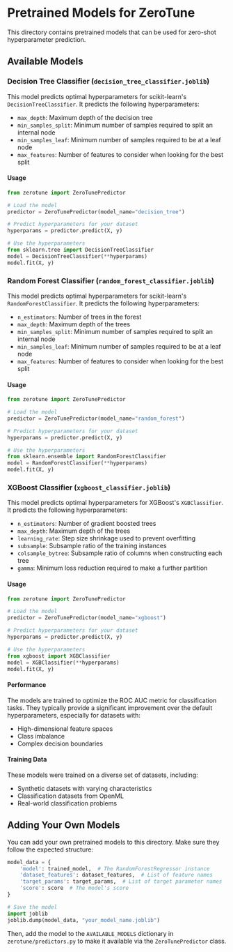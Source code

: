 # Pretrained Models for ZeroTune

This directory contains pretrained models that can be used for zero-shot hyperparameter prediction.

## Available Models

### Decision Tree Classifier (`decision_tree_classifier.joblib`)

This model predicts optimal hyperparameters for scikit-learn's `DecisionTreeClassifier`. It predicts the following hyperparameters:

- `max_depth`: Maximum depth of the decision tree
- `min_samples_split`: Minimum number of samples required to split an internal node
- `min_samples_leaf`: Minimum number of samples required to be at a leaf node
- `max_features`: Number of features to consider when looking for the best split

#### Usage

```python
from zerotune import ZeroTunePredictor

# Load the model
predictor = ZeroTunePredictor(model_name="decision_tree")

# Predict hyperparameters for your dataset
hyperparams = predictor.predict(X, y)

# Use the hyperparameters
from sklearn.tree import DecisionTreeClassifier
model = DecisionTreeClassifier(**hyperparams)
model.fit(X, y)
```

### Random Forest Classifier (`random_forest_classifier.joblib`)

This model predicts optimal hyperparameters for scikit-learn's `RandomForestClassifier`. It predicts the following hyperparameters:

- `n_estimators`: Number of trees in the forest
- `max_depth`: Maximum depth of the trees
- `min_samples_split`: Minimum number of samples required to split an internal node
- `min_samples_leaf`: Minimum number of samples required to be at a leaf node
- `max_features`: Number of features to consider when looking for the best split

#### Usage

```python
from zerotune import ZeroTunePredictor

# Load the model
predictor = ZeroTunePredictor(model_name="random_forest")

# Predict hyperparameters for your dataset
hyperparams = predictor.predict(X, y)

# Use the hyperparameters
from sklearn.ensemble import RandomForestClassifier
model = RandomForestClassifier(**hyperparams)
model.fit(X, y)
```

### XGBoost Classifier (`xgboost_classifier.joblib`)

This model predicts optimal hyperparameters for XGBoost's `XGBClassifier`. It predicts the following hyperparameters:

- `n_estimators`: Number of gradient boosted trees
- `max_depth`: Maximum depth of the trees
- `learning_rate`: Step size shrinkage used to prevent overfitting
- `subsample`: Subsample ratio of the training instances
- `colsample_bytree`: Subsample ratio of columns when constructing each tree
- `gamma`: Minimum loss reduction required to make a further partition

#### Usage

```python
from zerotune import ZeroTunePredictor

# Load the model
predictor = ZeroTunePredictor(model_name="xgboost")

# Predict hyperparameters for your dataset
hyperparams = predictor.predict(X, y)

# Use the hyperparameters
from xgboost import XGBClassifier
model = XGBClassifier(**hyperparams)
model.fit(X, y)
```

#### Performance

The models are trained to optimize the ROC AUC metric for classification tasks. They typically provide a significant improvement over the default hyperparameters, especially for datasets with:

- High-dimensional feature spaces
- Class imbalance
- Complex decision boundaries

#### Training Data

These models were trained on a diverse set of datasets, including:
- Synthetic datasets with varying characteristics
- Classification datasets from OpenML
- Real-world classification problems

## Adding Your Own Models

You can add your own pretrained models to this directory. Make sure they follow the expected structure:

```python
model_data = {
    'model': trained_model,  # The RandomForestRegressor instance
    'dataset_features': dataset_features,  # List of feature names
    'target_params': target_params,  # List of target parameter names
    'score': score  # The model's score
}

# Save the model
import joblib
joblib.dump(model_data, "your_model_name.joblib")
```

Then, add the model to the `AVAILABLE_MODELS` dictionary in `zerotune/predictors.py` to make it available via the `ZeroTunePredictor` class. 